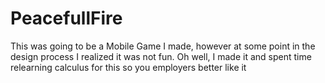 # PeacefullFire
This was going to be a Mobile Game I made, however at some point in the design process I realized it was not fun. Oh well, I made it and spent time relearning calculus for this so you employers better like it
